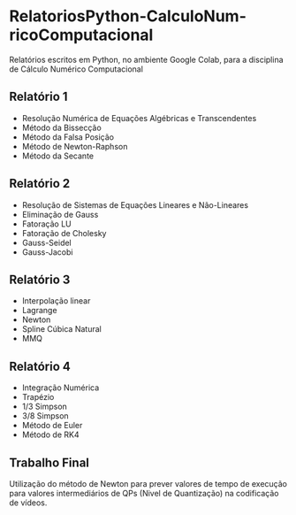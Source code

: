# RelatoriosPython-CalculoNum-ricoComputacional
Relatórios escritos em Python, no ambiente Google Colab, para a disciplina de Cálculo Numérico Computacional

## Relatório 1️
- Resolução Numérica de Equações Algébricas e Transcendentes
- Método da Bissecção
- Método da Falsa Posição
- Método de Newton-Raphson
- Método da Secante

## Relatório 2️
- Resolução de Sistemas de Equações Lineares e Não-Lineares
- Eliminação de Gauss
- Fatoração LU
- Fatoração de Cholesky
- Gauss-Seidel
- Gauss-Jacobi


## Relatório 3️
- Interpolação linear
- Lagrange
- Newton
- Spline Cúbica Natural
- MMQ

## Relatório 4️
- Integração Numérica
- Trapézio
- 1/3 Simpson
- 3/8 Simpson
- Método de Euler
- Método de RK4

## Trabalho Final 
Utilização do método de Newton para prever valores de tempo de execução para valores intermediários de QPs (Nivel de Quantização) na codificação de vídeos.
